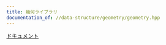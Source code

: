 ```yaml
---
title: 幾何ライブラリ
documentation_of: //data-structure/geometry/geometry.hpp
---
```


[ドキュメント](https://bakamono1357.hatenablog.com/entry/2020/04/29/025320)